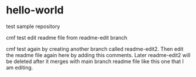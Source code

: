 # hello-world
test sample repository

cmf test edit readme file from readme-edit branch

cmf test again by creating another branch called readme-edit2. Then edit the readme file again here by adding this comments.
Later readme-edit2 will be deleted after it merges with main branch readme file like this one that I am editing.
